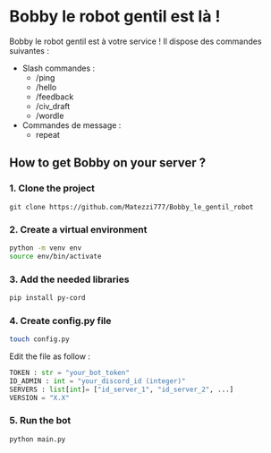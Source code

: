 # Bobby le robot gentil est là !

Bobby le robot gentil est à votre service !
Il dispose des commandes suivantes :
- Slash commandes :
    - /ping
    - /hello
    - /feedback
    - /civ_draft
    - /wordle
- Commandes de message :
    - repeat

## How to get Bobby on your server ?
### 1. Clone the project
```git clone https://github.com/Matezzi777/Bobby_le_gentil_robot```
### 2. Create a virtual environment
```sh
python -m venv env
source env/bin/activate
```
### 3. Add the needed libraries
```sh
pip install py-cord
```
### 4. Create config.py file
```sh
touch config.py
```
Edit the file as follow :
```py
TOKEN : str = "your_bot_token"
ID_ADMIN : int = "your_discord_id (integer)" 
SERVERS : list[int]= ["id_server_1", "id_server_2", ...]
VERSION = "X.X"
```
### 5. Run the bot
```sh
python main.py
```